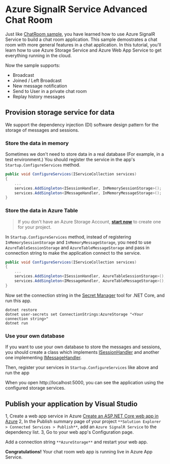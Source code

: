 # Azure SignalR Service Advanced Chat Room

Just like [ChatRoom sample](../ChatRoom), you have learned how to use Azure SignalR Service to build a chat room application. This sample demostrates a chat room with more general features in a chat application.
In this tutorial, you'll learn how to use Azure Storage Service and Azure Web App Service to get everything running in the cloud.

Now the sample supports:

* Broadcast
* Joined / Left Broadcast
* New message notification 
* Send to User in a private chat room
* Replay history messages

## Provision storage service for data

We support the dependency injection (DI) software design pattern for the storage of messages and sessions.

### Store the data in memory

Sometimes we don't need to store data in a real database (For example, in a test environment.)
You should register the service in the app's `Startup.ConfigureServices` method.

```cs
public void ConfigureServices(IServiceCollection services)
{
	...
	services.AddSingleton<ISessionHandler, InMemorySessionStorage>();
	services.AddSingleton<IMessageHandler, InMemoryMessageStorage>();
}
```

### Store the data in Azure Table

> If you don't have an Azure Storage Account, **[start now](https://azure.microsoft.com/en-us/services/storage/tables/)** to create one for your project.

In `Startup.ConfigureServices` method, instead of registering `InMemorySessionStorage` and `InMemoryMessageStorage`, you need to use `AzureTableSessionStorage` and `AzureTableMessageStorage` and pass in connection string to make the application connect to the service.

```cs
public void ConfigureServices(IServiceCollection services)
{
	...
	services.AddSingleton<ISessionHandler, AzureTableSessionStorage>();
	services.AddSingleton<IMessageHandler, AzureTableMessageStorage>();
}
```

Now set the connection string in the [Secret Manager](https://docs.microsoft.com/en-us/aspnet/core/security/app-secrets?view=aspnetcore-2.1&tabs=visual-studio#secret-manager) tool for .NET Core, and run this app.

```
dotnet restore
dotnet user-secrets set ConnectionStrings:AzureStorage "<Your connection string>"
dotnet run
```

### Use your own database

If you want to use your own database to store the messages and sessions, you should create a class which implements [ISessionHandler](./SessionHandler/ISessionHandler.cs) and another one implementing [IMessageHandler](./MessageHandler/IMessageHandler.cs).

Then, register your services in `Startup.ConfigureServices` like above and run the app

When you open http://localhost:5000, you can see the application using the configured storage services.

## Publish your application by Visual Studio

1, Create a web app service in Azure [Create an ASP.NET Core web app in Azure](https://docs.microsoft.com/en-us/azure/app-service/app-service-web-get-started-dotnet)
2, In the Publish summary page of your project `**Solution Explorer > Connected Services > Publish**`, add an `Azure SignalR Service` to the dependency list.
3, Go to your web app's Configuration page. 

Add a connection string `**AzureStorage**` and restart your web app.

**Congratulations!** Your chat room web app is running live in Azure App Service.
